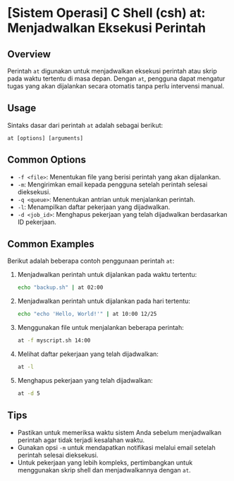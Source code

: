 # [Sistem Operasi] C Shell (csh) at: Menjadwalkan Eksekusi Perintah

## Overview
Perintah `at` digunakan untuk menjadwalkan eksekusi perintah atau skrip pada waktu tertentu di masa depan. Dengan `at`, pengguna dapat mengatur tugas yang akan dijalankan secara otomatis tanpa perlu intervensi manual.

## Usage
Sintaks dasar dari perintah `at` adalah sebagai berikut:

```
at [options] [arguments]
```

## Common Options
- `-f <file>`: Menentukan file yang berisi perintah yang akan dijalankan.
- `-m`: Mengirimkan email kepada pengguna setelah perintah selesai dieksekusi.
- `-q <queue>`: Menentukan antrian untuk menjalankan perintah.
- `-l`: Menampilkan daftar pekerjaan yang dijadwalkan.
- `-d <job_id>`: Menghapus pekerjaan yang telah dijadwalkan berdasarkan ID pekerjaan.

## Common Examples
Berikut adalah beberapa contoh penggunaan perintah `at`:

1. Menjadwalkan perintah untuk dijalankan pada waktu tertentu:
   ```bash
   echo "backup.sh" | at 02:00
   ```

2. Menjadwalkan perintah untuk dijalankan pada hari tertentu:
   ```bash
   echo "echo 'Hello, World!'" | at 10:00 12/25
   ```

3. Menggunakan file untuk menjalankan beberapa perintah:
   ```bash
   at -f myscript.sh 14:00
   ```

4. Melihat daftar pekerjaan yang telah dijadwalkan:
   ```bash
   at -l
   ```

5. Menghapus pekerjaan yang telah dijadwalkan:
   ```bash
   at -d 5
   ```

## Tips
- Pastikan untuk memeriksa waktu sistem Anda sebelum menjadwalkan perintah agar tidak terjadi kesalahan waktu.
- Gunakan opsi `-m` untuk mendapatkan notifikasi melalui email setelah perintah selesai dieksekusi.
- Untuk pekerjaan yang lebih kompleks, pertimbangkan untuk menggunakan skrip shell dan menjadwalkannya dengan `at`.